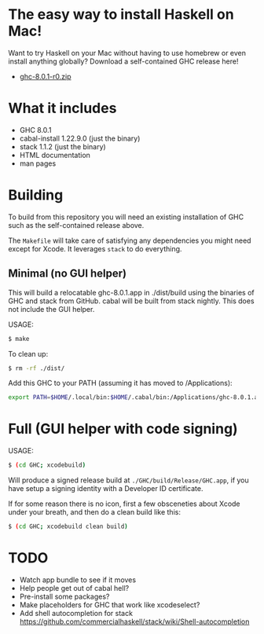 # The easy way to install Haskell on Mac!

Want to try Haskell on your Mac without having to use homebrew or
even install anything globally? Download a self-contained GHC release here!

* [ghc-8.0.1-r0.zip](https://github.com/etrepum/ghc-dot-app/releases/download/v8.0.1-r0/ghc-8.0.1-r0.zip)

# What it includes

* GHC 8.0.1
* cabal-install 1.22.9.0 (just the binary)
* stack 1.1.2 (just the binary)
* HTML documentation
* man pages

# Building

To build from this repository you will need an existing installation of
GHC such as the self-contained release above.

The `Makefile` will take care of satisfying any dependencies you might
need except for Xcode. It leverages `stack` to do everything.

## Minimal (no GUI helper)

This will build a relocatable ghc-8.0.1.app in ./dist/build using
the binaries of GHC and stack from GitHub. cabal will be built from
stack nightly. This does not include the GUI helper.

USAGE:

```bash
$ make
```

To clean up:

```bash
$ rm -rf ./dist/
```

Add this GHC to your PATH (assuming it has moved to /Applications):

```bash
export PATH=$HOME/.local/bin:$HOME/.cabal/bin:/Applications/ghc-8.0.1.app/Contents/bin:$PATH
```

# Full (GUI helper with code signing)

USAGE:

```bash
$ (cd GHC; xcodebuild)
```

Will produce a signed release build at `./GHC/build/Release/GHC.app`,
if you have setup a signing identity with a Developer ID certificate.

If for some reason there is no icon, first a few obsceneties about Xcode
under your breath, and then do a clean build like this:

```bash
$ (cd GHC; xcodebuild clean build)
```

# TODO

* Watch app bundle to see if it moves
* Help people get out of cabal hell?
* Pre-install some packages?
* Make placeholders for GHC that work like xcodeselect?
* Add shell autocompletion for stack https://github.com/commercialhaskell/stack/wiki/Shell-autocompletion
